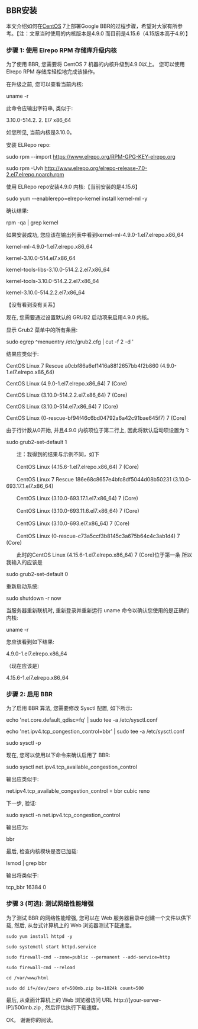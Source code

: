 ## BBR安装

本文介绍如何在[CentOS](https://www.linuxidc.com/topicnews.aspx?tid=14) 7上部署Google BBR的过程步骤，希望对大家有所参考。【注：文章当时使用的内核版本是4.9.0 而目前是4.15.6（4.15版本高于4.9）】

### **步骤 1: 使用 Elrepo RPM 存储库升级内核**

为了使用 BBR, 您需要将 CentOS 7 机器的内核升级到4.9.0以上。 您可以使用 Elrepo RPM 存储库轻松地完成该操作。

在升级之前, 您可以查看当前内核:

uname -r

此命令应输出字符串, 类似于:

3.10.0-514.2. 2. El7 x86_64

如您所见, 当前内核是3.10.0。

安装 ELRepo repo:

sudo rpm --import https://www.elrepo.org/RPM-GPG-KEY-elrepo.org

sudo rpm -Uvh http://www.elrepo.org/elrepo-release-7.0-2.el7.elrepo.noarch.rpm

使用 ELRepo repo安装4.9.0 内核:【当前安装的是4.15.6】

sudo yum --enablerepo=elrepo-kernel install kernel-ml -y

确认结果:

rpm -qa | grep kernel

如果安装成功, 您应该在输出列表中看到kernel-ml-4.9.0-1.el7.elrepo.x86_64

kernel-ml-4.9.0-1.el7.elrepo.x86_64

kernel-3.10.0-514.el7.x86_64

kernel-tools-libs-3.10.0-514.2.2.el7.x86_64

kernel-tools-3.10.0-514.2.2.el7.x86_64

kernel-3.10.0-514.2.2.el7.x86_64

【没有看到没有关系】

现在, 您需要通过设置默认的 GRUB2 启动项来启用4.9.0 内核。

显示 Grub2 菜单中的所有条目:

sudo egrep ^menuentry /etc/grub2.cfg | cut -f 2 -d \'

结果应类似于:

CentOS Linux 7 Rescue a0cbf86a6ef1416a8812657bb4f2b860 (4.9.0-1.el7.elrepo.x86_64)

CentOS Linux (4.9.0-1.el7.elrepo.x86_64) 7 (Core)

CentOS Linux (3.10.0-514.2.2.el7.x86_64) 7 (Core)

CentOS Linux (3.10.0-514.el7.x86_64) 7 (Core)

CentOS Linux (0-rescue-bf94f46c6bd04792a6a42c91bae645f7) 7 (Core)

由于行计数从0开始, 并且4.9.0 内核项位于第二行上, 因此将默认启动项设置为 1:

sudo grub2-set-default 1

　　注：我得到的结果与示例不同，如下

　　CentOS Linux (4.15.6-1.el7.elrepo.x86_64) 7 (Core)

　　CentOS Linux 7 Rescue 186e68c8657e4bfc8df5044d08b50231 (3.10.0-693.17.1.el7.x86_64)

　　CentOS Linux (3.10.0-693.17.1.el7.x86_64) 7 (Core)

　　CentOS Linux (3.10.0-693.11.6.el7.x86_64) 7 (Core)

　　CentOS Linux (3.10.0-693.el7.x86_64) 7 (Core)

　　CentOS Linux (0-rescue-c73a5ccf3b8145c3a675b64c4c3ab1d4) 7 (Core)

　　此时的CentOS Linux (4.15.6-1.el7.elrepo.x86_64) 7 (Core)位于第一条 所以我输入的应该是

sudo grub2-set-default 0

重新启动系统:

sudo shutdown -r now

当服务器重新联机时, 重新登录并重新运行 uname 命令以确认您使用的是正确的内核:

uname -r

您应该看到如下结果:

4.9.0-1.el7.elrepo.x86_64

（现在应该是）

4.15.6-1.el7.elrepo.x86_64

### **步骤 2: 启用 BBR**

为了启用 BBR 算法, 您需要修改 Sysctl 配置, 如下所示:

echo 'net.core.default_qdisc=fq' | sudo tee -a /etc/sysctl.conf

echo 'net.ipv4.tcp_congestion_control=bbr' | sudo tee -a /etc/sysctl.conf

sudo sysctl -p

现在, 您可以使用以下命令来确认启用了 BBR:

sudo sysctl net.ipv4.tcp_available_congestion_control

输出应类似于:

net.ipv4.tcp_available_congestion_control = bbr cubic reno

下一步, 验证:

sudo sysctl -n net.ipv4.tcp_congestion_control

输出应为:

bbr

最后, 检查内核模块是否已加载:

lsmod | grep bbr

输出将类似于:

tcp_bbr 16384 0

### **步骤 3 (可选): 测试网络性能增强**

为了测试 BBR 的网络性能增强, 您可以在 Web 服务器目录中创建一个文件以供下载, 然后, 从台式计算机上的 Web 浏览器测试下载速度。

```shell
sudo yum install httpd -y

sudo systemctl start httpd.service

sudo firewall-cmd --zone=public --permanent --add-service=http

sudo firewall-cmd --reload

cd /var/www/html

sudo dd if=/dev/zero of=500mb.zip bs=1024k count=500
```

最后, 从桌面计算机上的 Web 浏览器访问 URL http://[your-server-IP]/500mb.zip , 然后评估执行下载速度。

OK。 谢谢你的阅读。